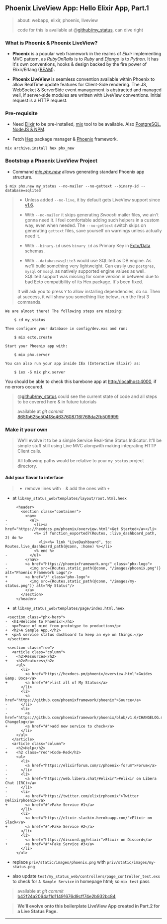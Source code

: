 
## Phoenix LiveView App: Hello Elixir App, Part.1

> about: webapp, elixir, phoenix, liveview
>
> code for this is available at @[github/my\_status](https://github.com/abhishekkr/my_status), can dive right


### What is Phoenix & Phoenix LiveView?

* **Phoenix** is a popular web framework in the realms of *Elixir* implementing MVC pattern, as *RubyOnRails* is to *Ruby* and *Django* is to *Python*. It has it's own conventions, hooks & design backed by the fire power of Elixir/Erlang ([BEAM](https://www.erlang.org/blog/a-brief-beam-primer/)).

* **Phoenix LiveView** is seamless convention available within Phoenix to allow RealTime update features for Client-Side rendering. The JS, WebSocket & ServerSide event management is abstracted and managed well, if server-side modules are written with LiveView conventions. Initial request is a HTTP request.


### Pre-requisite

* Need [Elixir](https://elixir-lang.org/install.html) to be pre-installed, [mix](https://elixir-lang.org/getting-started/mix-otp/introduction-to-mix.html) tool to be available. Also [PostgreSQL](https://www.postgresql.org/download/), [NodeJS & NPM](https://nodejs.org/en/download/).

* Fetch [Hex](https://hex.pm/) package manager & [Phoenix](https://www.phoenixframework.org/) framework.

```
mix archive.install hex phx_new
```


### Bootstrap a Phoenix LiveView Project

* Command *[mix phx.new](https://hexdocs.pm/phoenix/Mix.Tasks.Phx.New.html)* allows generating standard Phoenix app structure.

```
$ mix phx.new my_status --no-mailer --no-gettext --binary-id --database=sqlite3
```

> * Unless added `--no-live`, it by default gets LiveView support since [v1.6](https://github.com/phoenixframework/phoenix/blob/v1.6/CHANGELOG.md).
>
> * With `--no-mailer` it skips generating *Swoosh* mailer files, we ain't gonna need it. I feel comfortable adding such helpers in a custom way, even when needed. The `--no-gettext` switch skips on generating `gettext` files, save yourself on warnings unless actually need it.
>
> * With `--binary-id` uses `binary_id` as Primary Key in [Ecto/Data](https://github.com/elixir-ecto/ecto) schemas.
>
> * With `--database=sqlite3` would use SQLite3 as DB engine. As we'll build something very lightweight. Can easily use `postgres`, `mysql` or `mssql` as natively supported engine values as well. SQLite3 support was missing for some version in between due to bad Ecto compatibility of its Hex package. It's been fixed.
>
> It will ask you to press `Y` to allow installing dependencies, do so. Then at success, it will show you something like below.. run the first 3 commands.

```
We are almost there! The following steps are missing:

    $ cd my_status

Then configure your database in config/dev.exs and run:

    $ mix ecto.create

Start your Phoenix app with:

    $ mix phx.server

You can also run your app inside IEx (Interactive Elixir) as:

    $ iex -S mix phx.server
```

You should be able to check this barebone app at [http://localhost:4000](http://localhost:4000), if no errors occured.

> @[github/my\_status](https://github.com/abhishekkr/my_status) could see the current state of code and all steps to be covered here & in future tutorials
>
> available at *git commit* [8651b625e504f8e4637608716f768da2fb509999](https://github.com/abhishekkr/my_status/commit/8651b625e504f8e4637608716f768da2fb509999)

### Make it your own

> We'll evolve it to be a simple Service Real-time Status Indicator. It'll be simple stuff still using Live MVC alongwith making integrating HTTP Client calls.
>
> All following paths would be relative to your `my_status` project directory.

#### Add your flavor to interface

> * remove lines with `-` & add the ones with `+`

* at `lib/my_status_web/templates/layout/root.html.heex`

```
     <header>
       <section class="container">
         <nav>
-          <ul>
-            <li><a href="https://hexdocs.pm/phoenix/overview.html">Get Started</a></li>
             <%= if function_exported?(Routes, :live_dashboard_path, 2) do %>
               <li><%= link "LiveDashboard", to: Routes.live_dashboard_path(@conn, :home) %></li>
             <% end %>
-          </ul>
         </nav>
-        <a href="https://phoenixframework.org/" class="phx-logo">
-          <img src={Routes.static_path(@conn, "/images/phoenix.png")} alt="Phoenix Framework Logo"/>
+        <a href="/" class="phx-logo">
+          <img src={Routes.static_path(@conn, "/images/my-status.png")} alt="My Status"/>
         </a>
       </section>
     </header>
```

* at `lib/my_status_web/templates/page/index.html.heex`

```
 <section class="phx-hero">
-  <h1>Welcome to Phoenix!</h1>
-  <p>Peace of mind from prototype to production</p>
+  <h2>A Sample App.</h2>
+  <p>A service status dashboard to keep an eye on things.</p>
 </section>
 
 <section class="row">
   <article class="column">
-    <h2>Resources</h2>
+    <h2>Features</h2>
     <ul>
       <li>
-        <a href="https://hexdocs.pm/phoenix/overview.html">Guides &amp; Docs</a>
+        <a href="#">list all of My Status</a>
       </li>
       <li>
-        <a href="https://github.com/phoenixframework/phoenix">Source</a>
-      </li>
-      <li>
-        <a href="https://github.com/phoenixframework/phoenix/blob/v1.6/CHANGELOG.md">v1.6 Changelog</a>
+        <a href="#">add new service to check</a>
       </li>
     </ul>
   </article>
   <article class="column">
-    <h2>Help</h2>
+    <h2 class="red">Code-Red</h2>
     <ul>
       <li>
-        <a href="https://elixirforum.com/c/phoenix-forum">Forum</a>
-      </li>
-      <li>
-        <a href="https://web.libera.chat/#elixir">#elixir on Libera Chat (IRC)</a>
-      </li>
-      <li>
-        <a href="https://twitter.com/elixirphoenix">Twitter @elixirphoenix</a>
+        <a href="#">Fake Service #1</a>
       </li>
       <li>
-        <a href="https://elixir-slackin.herokuapp.com/">Elixir on Slack</a>
+        <a href="#">Fake Service #2</a>
       </li>
       <li>
-        <a href="https://discord.gg/elixir">Elixir on Discord</a>
+        <a href="#">Fake Service #3</a>
       </li>
     </ul>
```

* replace `priv/static/images/phoenix.png` with `priv/static/images/my-status.png`

* also update `test/my_status_web/controllers/page_controller_test.exs` to check for `A Sample Service` in homepage html; so `mix test` pass

> available at *git commit* [b42f24a2064af1d11491676d9cff74e2b932bc84](https://github.com/abhishekkr/my_status/commit/b42f24a2064af1d11491676d9cff74e2b932bc84)

> **We'll evolve onto this boilerplate LiveView App created in Part.2 for a Live Status Page.**

---
